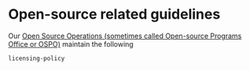 # Open-source related guidelines

Our [Open Source Operations (sometimes called Open-source Programs Office or OSPO)][ospo]
maintain the following

[ospo]: https://squad.lorebooks.eu.org/handbook/open-source/#the-open-source-programs-office

```{toctree}
licensing-policy
```

